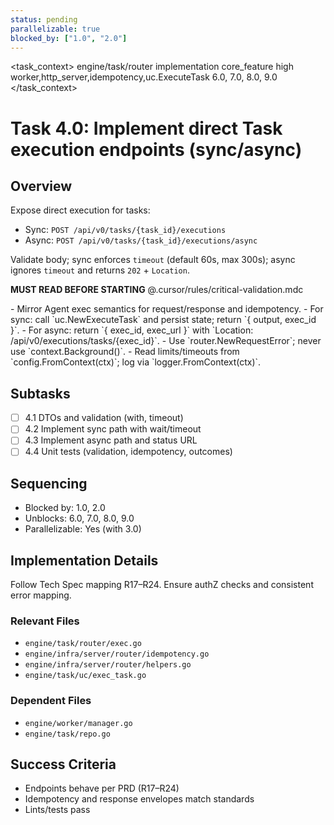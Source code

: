 ```yaml
---
status: pending
parallelizable: true
blocked_by: ["1.0", "2.0"]
---
```


<task_context>
<domain>engine/task/router</domain>
<type>implementation</type>
<scope>core_feature</scope>
<complexity>high</complexity>
<dependencies>worker,http_server,idempotency,uc.ExecuteTask</dependencies>
<unblocks>6.0, 7.0, 8.0, 9.0</unblocks>
</task_context>

# Task 4.0: Implement direct Task execution endpoints (sync/async)

## Overview

Expose direct execution for tasks:

- Sync: `POST /api/v0/tasks/{task_id}/executions`
- Async: `POST /api/v0/tasks/{task_id}/executions/async`

Validate body; sync enforces `timeout` (default 60s, max 300s); async ignores `timeout` and returns `202` + `Location`.

<import>**MUST READ BEFORE STARTING** @.cursor/rules/critical-validation.mdc</import>

<requirements>
- Mirror Agent exec semantics for request/response and idempotency.
- For sync: call `uc.NewExecuteTask` and persist state; return `{ output, exec_id }`.
- For async: return `{ exec_id, exec_url }` with `Location: /api/v0/executions/tasks/{exec_id}`.
- Use `router.NewRequestError`; never use `context.Background()`.
- Read limits/timeouts from `config.FromContext(ctx)`; log via `logger.FromContext(ctx)`.
</requirements>

## Subtasks

- [ ] 4.1 DTOs and validation (with, timeout)
- [ ] 4.2 Implement sync path with wait/timeout
- [ ] 4.3 Implement async path and status URL
- [ ] 4.4 Unit tests (validation, idempotency, outcomes)

## Sequencing

- Blocked by: 1.0, 2.0
- Unblocks: 6.0, 7.0, 8.0, 9.0
- Parallelizable: Yes (with 3.0)

## Implementation Details

Follow Tech Spec mapping R17–R24. Ensure authZ checks and consistent error mapping.

### Relevant Files

- `engine/task/router/exec.go`
- `engine/infra/server/router/idempotency.go`
- `engine/infra/server/router/helpers.go`
- `engine/task/uc/exec_task.go`

### Dependent Files

- `engine/worker/manager.go`
- `engine/task/repo.go`

## Success Criteria

- Endpoints behave per PRD (R17–R24)
- Idempotency and response envelopes match standards
- Lints/tests pass
